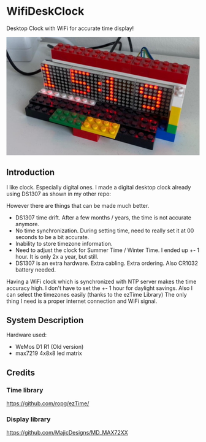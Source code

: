 # WifiDeskClock
Desktop Clock with WiFi for accurate time display!


![clock](https://github.com/seryafarma/WifiDeskClock/blob/master/wifideskclock.jpg?raw=true)

## Introduction
I like clock. Especially digital ones. I made a digital desktop clock already using DS1307 as shown in my other repo:

However there are things that can be made much better.
- DS1307 time drift. After a few months / years, the time is not accurate anymore.
- No time synchronization. During setting time, need to really set it at 00 seconds to be a bit accurate.
- Inability to store timezone information.
- Need to adjust the clock for Summer Time / Winter Time. I ended up +- 1 hour. It is only 2x a year, but still.
- DS1307 is an extra hardware. Extra cabling. Extra ordering. Also CR1032 battery needed.

Having a WiFi clock which is synchronized with NTP server makes the time accuracy high. 
I don't have to set the +- 1 hour for daylight savings. 
Also I can select the timezones easily (thanks to the ezTime Library)
The only thing I need is a proper internet connection and WiFi signal.

## System Description
Hardware used:
* WeMos D1 R1 (Old version)
* max7219 4x8x8 led matrix

## Credits
### Time library
https://github.com/ropg/ezTime/

### Display library
https://github.com/MajicDesigns/MD_MAX72XX